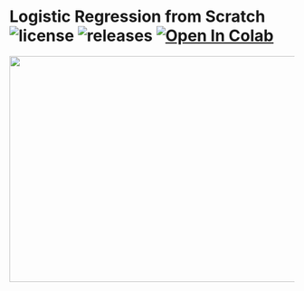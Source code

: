 # Logistic Regression from Scratch ![license](https://img.shields.io/github/license/Pegah-Ardehkhani/LogisticRegression-from-Scratch.svg) ![releases](https://img.shields.io/github/release/Pegah-Ardehkhani/LogisticRegression-from-Scratch.svg) <a href="   " target="_parent\"><img src="https://colab.research.google.com/assets/colab-badge.svg" alt="Open In Colab"/></a>

<p align="center">
  <img width="600" height="400" src="https://miro.medium.com/max/1400/1*PQ8tdohapfm-YHlrRIRuOA.gif">
</p>

